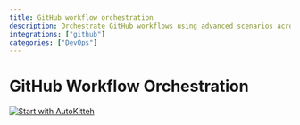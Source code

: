 ```yaml
---
title: GitHub workflow orchestration
description: Orchestrate GitHub workflows using advanced scenarios across multiple repositories
integrations: ["github"]
categories: ["DevOps"]
---
```


# GitHub Workflow Orchestration

[![Start with AutoKitteh](https://autokitteh.com/assets/autokitteh-badge.svg)](https://app.autokitteh.cloud/template?name=devops/github_workflows)
